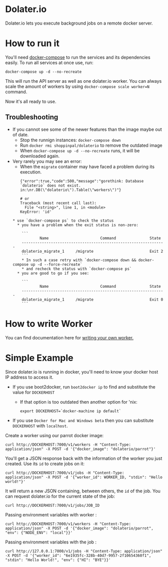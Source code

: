 # Dolater.io

Dolater.io lets you execute background jobs on a remote docker server.

# How to run it

You'll need [docker-compose](https://docs.docker.com/compose/) to run the services and its dependencies easily. To run all services at once use, run:

```
docker-compose up -d --no-recreate
```

This will run the API server as well as one dolater.io worker. You can always scale the amount of workers by using `docker-compose scale worker=N` command.

Now it's all ready to use.


## Troubleshooting

* If you cannot see some of the newer features than the image maybe out of date.
  * Stop the runnign instances: `docker-compose down`
  * Run `docker rmi shoppinpal/dolaterio` to remove the outdated image
  * When `docker-compose up -d --no-recreate` runs, it will be downloaded again.
* Very rarely you may see an error:
  * When the `migrate` container may have faced a problem during its execution.
    ```
    {"error":true,"code":500,"message":"gorethink: Database `dolaterio` does not exist. in:\nr.DB(\"dolaterio\").Table(\"workers\")"}

    # or
    Traceback (most recent call last):
      File "<string>", line 1, in <module>
    KeyError: 'id'
  ```
  * use `docker-compose ps` to check the status
    * you have a problem when the exit status is non-zero:

      ```
              Name                       Command               State  
      ----------------------------------------------------------------
      dolaterio_migrate_1     /migrate                         Exit 2
      ```
      * In such a case retry with `docker-compose down && docker-compose up -d --force-recreate`
      * and recheck the status with `docker-compose ps`
    * you are good to go if you see:

      ```
              Name                       Command               State
      ----------------------------------------------------------------
      dolaterio_migrate_1     /migrate                         Exit 0
      ```

# How to write Worker

You can find documentation here for [writing your own worker.](https://github.com/ShoppinPal/dolaterio/blob/master/docs/write_a_worker.md)

# Simple Example

Since dolater.io is running in docker, you'll need to know your docker host IP address to access it.
* If you use boot2docker, run `boot2docker ip` to find and substitute the value for `DOCKERHOST`
  * If that option is too outdated then another option for 'nix:

    ```
    export DOCKERHOST=`docker-machine ip default`
    ```
* If you use `Docker for Mac and Windows beta` then you can substitute `DOCKERHOST` with `localhost`.

Create a worker using our parrot docker image:

```
curl http://DOCKERHOST:7000/v1/workers -H "Content-Type: application/json" -X POST -d '{"docker_image": "dolaterio/parrot"}'
```

You'll get a JSON response back with the information of the worker you just created. Use its `id` to create jobs on it:

```
curl http://DOCKERHOST:7000/v1/jobs -H "Content-Type: application/json" -X POST -d '{"worker_id": WORKER_ID, "stdin": "Hello world!"}'
```

It will return a new JSON containing, between others, the `id` of the job. You can request dolater.io for the current state of the job:

```
curl http://DOCKERHOST:7000/v1/jobs/JOB_ID
```

Passing environment variables with worker :

```
curl http://DOCKERHOST:7000/v1/workers -H "Content-Type: application/json" -X POST -d '{"docker_image": "dolaterio/parrot", "env": {"NODE_ENV": "local"}}'
```

Passing environment variables with the job :

```
curl http://127.0.0.1:7000/v1/jobs -H "Content-Type: application/json" -X POST -d '{"worker_id": "6e1935fc-328b-40d7-9957-2f10654360f1", "stdin": "Hello World!", "env": {"HI": "BYE"}}'
```
